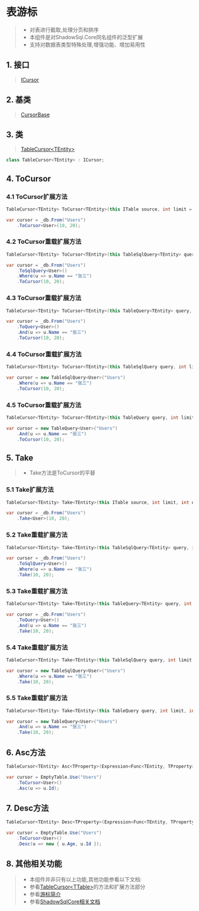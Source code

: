 # 表游标
>* 对表进行截取,处理分页和排序
>* 本组件是对ShadowSql.Core同名组件的泛型扩展
>* 支持对数据表类型特殊处理,增强功能、增加易用性

## 1. 接口
>[ICursor](xref:ShadowSql.Cursors.ICursor)

## 2. 基类
>[CursorBase](xref:ShadowSql.Cursors.CursorBase)

## 3. 类
>[TableCursor\<TEntity\>](xref:ShadowSql.Expressions.Cursors.TableCursor%601)
~~~csharp
class TableCursor<TEntity> : ICursor;
~~~

## 4. ToCursor
### 4.1 ToCursor扩展方法
~~~csharp
TableCursor<TEntity> ToCursor<TEntity>(this ITable source, int limit = 0, int offset = 0);
~~~
~~~csharp
var cursor = _db.From("Users")
    .ToCursor<User>(10, 20);
~~~

### 4.2 ToCursor重载扩展方法
~~~csharp
TableCursor<TEntity> ToCursor<TEntity>(this TableSqlQuery<TEntity> query, int limit = 0, int offset = 0);
~~~
~~~csharp
var cursor = _db.From("Users")
    .ToSqlQuery<User>()
    .Where(u => u.Name == "张三")
    .ToCursor(10, 20);
~~~

### 4.3 ToCursor重载扩展方法
~~~csharp
TableCursor<TEntity> ToCursor<TEntity>(this TableQuery<TEntity> query, int limit = 0, int offset = 0);
~~~
~~~csharp
var cursor = _db.From("Users")
    .ToQuery<User>()
    .And(u => u.Name == "张三")
    .ToCursor(10, 20);
~~~

### 4.4 ToCursor重载扩展方法
~~~csharp
TableCursor<TEntity> ToCursor<TEntity>(this TableSqlQuery query, int limit = 0, int offset = 0);
~~~
~~~csharp
var cursor = new TableSqlQuery<User>("Users")
    .Where(u => u.Name == "张三")
    .ToCursor(10, 20);
~~~

### 4.5 ToCursor重载扩展方法
~~~csharp
TableCursor<TEntity> ToCursor<TEntity>(this TableQuery query, int limit = 0, int offset = 0);
~~~
~~~csharp
var cursor = new TableQuery<User>("Users")
    .And(u => u.Name == "张三")
    .ToCursor(10, 20);
~~~

## 5. Take
>* Take方法是ToCursor的平替
### 5.1 Take扩展方法
~~~csharp
TableCursor<TEntity> Take<TEntity>(this ITable source, int limit, int offset = 0);
~~~
~~~csharp
var cursor = _db.From("Users")
    .Take<User>(10, 20);
~~~

### 5.2 Take重载扩展方法
~~~csharp
TableCursor<TEntity> Take<TEntity>(this TableSqlQuery<TEntity> query, int limit, int offset = 0);
~~~
~~~csharp
var cursor = _db.From("Users")
    .ToSqlQuery<User>()
    .Where(u => u.Name == "张三")
    .Take(10, 20);
~~~

### 5.3 Take重载扩展方法
~~~csharp
TableCursor<TEntity> Take<TEntity>(this TableQuery<TEntity> query, int limit, int offset = 0);
~~~
~~~csharp
var cursor = _db.From("Users")
    .ToQuery<User>()
    .And(u => u.Name == "张三")
    .Take(10, 20);
~~~

### 5.4 Take重载扩展方法
~~~csharp
TableCursor<TEntity> Take<TEntity>(this TableSqlQuery query, int limit, int offset = 0);
~~~
~~~csharp
var cursor = new TableSqlQuery<User>("Users")
    .Where(u => u.Name == "张三")
    .Take(10, 20);
~~~

### 5.5 Take重载扩展方法
~~~csharp
TableCursor<TEntity> Take<TEntity>(this TableQuery query, int limit, int offset = 0);
~~~
~~~csharp
var cursor = new TableQuery<User>("Users")
    .And(u => u.Name == "张三")
    .Take(10, 20);
~~~

## 6. Asc方法
~~~csharp
TableCursor<TEntity> Asc<TProperty>(Expression<Func<TEntity, TProperty>> select);
~~~
~~~csharp
var cursor = EmptyTable.Use("Users")
    .ToCursor<User>()
    .Asc(u => u.Id);
~~~

## 7. Desc方法
~~~csharp
TableCursor<TEntity> Desc<TProperty>(Expression<Func<TEntity, TProperty>> select);
~~~
~~~csharp
var cursor = EmptyTable.Use("Users")
    .ToCursor<User>()
    .Desc(u => new { u.Age, u.Id });
~~~

## 8. 其他相关功能
>* 本组件并非只有以上功能,其他功能参看以下文档:
>* 参看[TableCursor\<TTable\>](xref:ShadowSql.Expressions.Cursors.TableCursor%601)的方法和扩展方法部分
>* 参看[游标简介](./index.md)
>* 参看[ShadowSqlCore相关文档](../../shadowcore/cursor/index.md)
